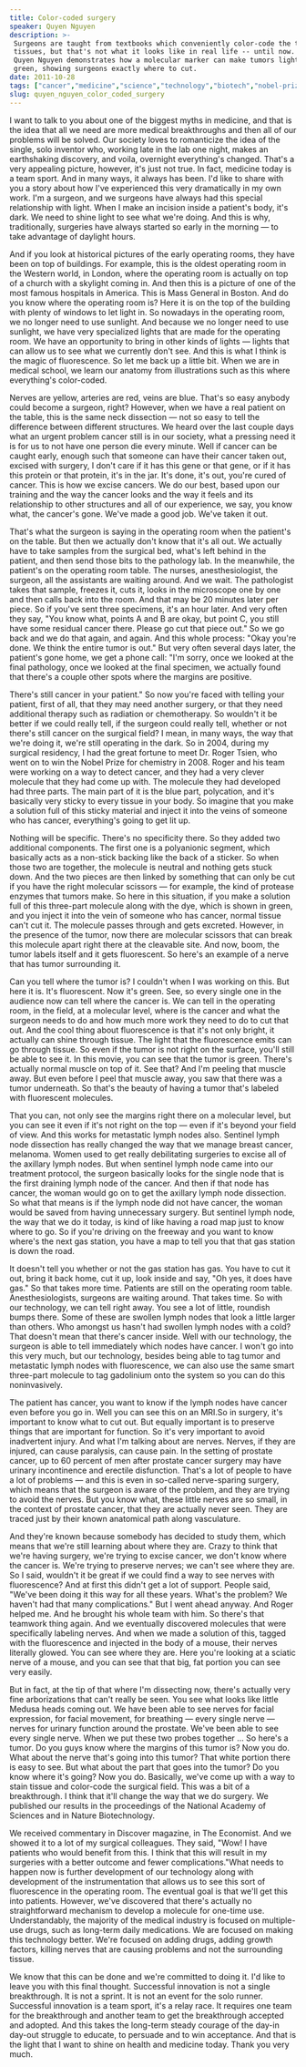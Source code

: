 ```yaml
---
title: Color-coded surgery
speaker: Quyen Nguyen
description: >-
 Surgeons are taught from textbooks which conveniently color-code the types of
 tissues, but that's not what it looks like in real life -- until now. At TEDMED
 Quyen Nguyen demonstrates how a molecular marker can make tumors light up in neon
 green, showing surgeons exactly where to cut.
date: 2011-10-28
tags: ["cancer","medicine","science","technology","biotech","nobel-prize","molecular-biology","biology","health-care","medical-research","surgery","innovation"]
slug: quyen_nguyen_color_coded_surgery
---
```


I want to talk to you about one of the biggest myths in medicine, and that is the idea
that all we need are more medical breakthroughs and then all of our problems will be
solved. Our society loves to romanticize the idea of the single, solo inventor who,
working late in the lab one night, makes an earthshaking discovery, and voila, overnight
everything's changed. That's a very appealing picture, however, it's just not true. In
fact, medicine today is a team sport. And in many ways, it always has been. I'd like to
share with you a story about how I've experienced this very dramatically in my own
work. I'm a surgeon, and we surgeons have always had this special relationship with light.
When I make an incision inside a patient's body, it's dark. We need to shine light to see
what we're doing. And this is why, traditionally, surgeries have always started so early
in the morning — to take advantage of daylight hours.

And if you look at historical pictures of the early operating rooms, they have been on top
of buildings. For example, this is the oldest operating room in the Western world, in
London, where the operating room is actually on top of a church with a skylight coming in.
And then this is a picture of one of the most famous hospitals in America. This is Mass
General in Boston. And do you know where the operating room is? Here it is on the top of
the building with plenty of windows to let light in. So nowadays in the operating room, we
no longer need to use sunlight. And because we no longer need to use sunlight, we have
very specialized lights that are made for the operating room. We have an opportunity to
bring in other kinds of lights — lights that can allow us to see what we currently don't
see. And this is what I think is the magic of fluorescence. So let me back up a little bit.
When we are in medical school, we learn our anatomy from illustrations such as this where
everything's color-coded.

Nerves are yellow, arteries are red, veins are blue. That's so easy anybody could become a
surgeon, right? However, when we have a real patient on the table, this is the same neck
dissection — not so easy to tell the difference between different structures. We heard
over the last couple days what an urgent problem cancer still is in our society, what a
pressing need it is for us to not have one person die every minute. Well if cancer can be
caught early, enough such that someone can have their cancer taken out, excised with
surgery, I don't care if it has this gene or that gene, or if it has this protein or that
protein, it's in the jar. It's done, it's out, you're cured of cancer. This is how we
excise cancers. We do our best, based upon our training and the way the cancer looks and
the way it feels and its relationship to other structures and all of our experience, we
say, you know what, the cancer's gone. We've made a good job. We've taken it
out.

That's what the surgeon is saying in the operating room when the patient's on the table.
But then we actually don't know that it's all out. We actually have to take samples from
the surgical bed, what's left behind in the patient, and then send those bits to the
pathology lab. In the meanwhile, the patient's on the operating room table. The nurses,
anesthesiologist, the surgeon, all the assistants are waiting around. And we wait. The
pathologist takes that sample, freezes it, cuts it, looks in the microscope one by one and
then calls back into the room. And that may be 20 minutes later per piece. So if you've
sent three specimens, it's an hour later. And very often they say, "You know what, points
A and B are okay, but point C, you still have some residual cancer there. Please go cut
that piece out." So we go back and we do that again, and again. And this whole process:
"Okay you're done. We think the entire tumor is out." But very often several days later,
the patient's gone home, we get a phone call: "I'm sorry, once we looked at the final
pathology, once we looked at the final specimen, we actually found that there's a couple
other spots where the margins are positive.

There's still cancer in your patient." So now you're faced with telling your patient,
first of all, that they may need another surgery, or that they need additional therapy
such as radiation or chemotherapy. So wouldn't it be better if we could really tell, if
the surgeon could really tell, whether or not there's still cancer on the surgical field?
I mean, in many ways, the way that we're doing it, we're still operating in the dark. So in
2004, during my surgical residency, I had the great fortune to meet Dr. Roger Tsien, who
went on to win the Nobel Prize for chemistry in 2008. Roger and his team were working on a
way to detect cancer, and they had a very clever molecule that they had come up with. The
molecule they had developed had three parts. The main part of it is the blue part,
polycation, and it's basically very sticky to every tissue in your body. So imagine that
you make a solution full of this sticky material and inject it into the veins of someone
who has cancer, everything's going to get lit up.

Nothing will be specific. There's no specificity there. So they added two additional
components. The first one is a polyanionic segment, which basically acts as a non-stick
backing like the back of a sticker. So when those two are together, the molecule is
neutral and nothing gets stuck down. And the two pieces are then linked by something that
can only be cut if you have the right molecular scissors — for example, the kind of
protease enzymes that tumors make. So here in this situation, if you make a solution full
of this three-part molecule along with the dye, which is shown in green, and you inject it
into the vein of someone who has cancer, normal tissue can't cut it. The molecule passes
through and gets excreted. However, in the presence of the tumor, now there are molecular
scissors that can break this molecule apart right there at the cleavable site. And now,
boom, the tumor labels itself and it gets fluorescent. So here's an example of a nerve that
has tumor surrounding it.

Can you tell where the tumor is? I couldn't when I was working on this. But here it is.
It's fluorescent. Now it's green. See, so every single one in the audience now can tell
where the cancer is. We can tell in the operating room, in the field, at a molecular
level, where is the cancer and what the surgeon needs to do and how much more work they
need to do to cut that out. And the cool thing about fluorescence is that it's not only
bright, it actually can shine through tissue. The light that the fluorescence emits can go
through tissue. So even if the tumor is not right on the surface, you'll still be able to
see it. In this movie, you can see that the tumor is green. There's actually normal muscle
on top of it. See that? And I'm peeling that muscle away. But even before I peel that
muscle away, you saw that there was a tumor underneath. So that's the beauty of having a
tumor that's labeled with fluorescent molecules.

That you can, not only see the margins right there on a molecular level, but you can see
it even if it's not right on the top — even if it's beyond your field of view. And this
works for metastatic lymph nodes also. Sentinel lymph node dissection has really changed
the way that we manage breast cancer, melanoma. Women used to get really debilitating
surgeries to excise all of the axillary lymph nodes. But when sentinel lymph node came
into our treatment protocol, the surgeon basically looks for the single node that is the
first draining lymph node of the cancer. And then if that node has cancer, the woman would
go on to get the axillary lymph node dissection. So what that means is if the lymph node
did not have cancer, the woman would be saved from having unnecessary surgery. But sentinel
lymph node, the way that we do it today, is kind of like having a road map just to know
where to go. So if you're driving on the freeway and you want to know where's the next gas
station, you have a map to tell you that that gas station is down the road.

It doesn't tell you whether or not the gas station has gas. You have to cut it out, bring
it back home, cut it up, look inside and say, "Oh yes, it does have gas." So that takes
more time. Patients are still on the operating room table. Anesthesiologists, surgeons are
waiting around. That takes time. So with our technology, we can tell right away. You see a
lot of little, roundish bumps there. Some of these are swollen lymph nodes that look a
little larger than others. Who amongst us hasn't had swollen lymph nodes with a cold? That
doesn't mean that there's cancer inside. Well with our technology, the surgeon is able to
tell immediately which nodes have cancer. I won't go into this very much, but our
technology, besides being able to tag tumor and metastatic lymph nodes with fluorescence,
we can also use the same smart three-part molecule to tag gadolinium onto the system so
you can do this noninvasively.

The patient has cancer, you want to know if the lymph nodes have cancer even before you go
in. Well you can see this on an MRI.So in surgery, it's important to know what to cut out.
But equally important is to preserve things that are important for function. So it's very
important to avoid inadvertent injury. And what I'm talking about are nerves. Nerves, if
they are injured, can cause paralysis, can cause pain. In the setting of prostate cancer,
up to 60 percent of men after prostate cancer surgery may have urinary incontinence and
erectile disfunction. That's a lot of people to have a lot of problems — and this is even
in so-called nerve-sparing surgery, which means that the surgeon is aware of the problem,
and they are trying to avoid the nerves. But you know what, these little nerves are so
small, in the context of prostate cancer, that they are actually never seen. They are
traced just by their known anatomical path along vasculature.

And they're known because somebody has decided to study them, which means that we're still
learning about where they are. Crazy to think that we're having surgery, we're trying to
excise cancer, we don't know where the cancer is. We're trying to preserve nerves; we
can't see where they are. So I said, wouldn't it be great if we could find a way to see
nerves with fluorescence? And at first this didn't get a lot of support. People said,
"We've been doing it this way for all these years. What's the problem? We haven't had that
many complications." But I went ahead anyway. And Roger helped me. And he brought his
whole team with him. So there's that teamwork thing again. And we eventually discovered
molecules that were specifically labeling nerves. And when we made a solution of this,
tagged with the fluorescence and injected in the body of a mouse, their nerves literally
glowed. You can see where they are. Here you're looking at a sciatic nerve of a mouse, and
you can see that that big, fat portion you can see very easily.

But in fact, at the tip of that where I'm dissecting now, there's actually very fine
arborizations that can't really be seen. You see what looks like little Medusa heads
coming out. We have been able to see nerves for facial expression, for facial movement,
for breathing — every single nerve — nerves for urinary function around the prostate.
We've been able to see every single nerve. When we put these two probes together ... So
here's a tumor. Do you guys know where the margins of this tumor is? Now you do. What
about the nerve that's going into this tumor? That white portion there is easy to see. But
what about the part that goes into the tumor? Do you know where it's going? Now you
do. Basically, we've come up with a way to stain tissue and color-code the surgical field.
This was a bit of a breakthrough. I think that it'll change the way that we do surgery. We
published our results in the proceedings of the National Academy of Sciences and in Nature
Biotechnology.

We received commentary in Discover magazine, in The Economist. And we showed it to a lot
of my surgical colleagues. They said, "Wow! I have patients who would benefit from this. I
think that this will result in my surgeries with a better outcome and fewer
complications."What needs to happen now is further development of our technology along
with development of the instrumentation that allows us to see this sort of fluorescence in
the operating room. The eventual goal is that we'll get this into patients. However, we've
discovered that there's actually no straightforward mechanism to develop a molecule for
one-time use. Understandably, the majority of the medical industry is focused on
multiple-use drugs, such as long-term daily medications. We are focused on making this
technology better. We're focused on adding drugs, adding growth factors, killing nerves
that are causing problems and not the surrounding tissue.

We know that this can be done and we're committed to doing it. I'd like to leave you with
this final thought. Successful innovation is not a single breakthrough. It is not a
sprint. It is not an event for the solo runner. Successful innovation is a team sport,
it's a relay race. It requires one team for the breakthrough and another team to get the
breakthrough accepted and adopted. And this takes the long-term steady courage of the
day-in day-out struggle to educate, to persuade and to win acceptance. And that is the
light that I want to shine on health and medicine today. Thank you very
much.

<!--
ad_duration=3.33
event="TEDMED 2011"
external_start_time=0
intro_duration=11.82
is_subtitle_required="False"
is_talk_featured="True"
language="en"
language_swap="False"
native_language="en"
number_of_related_talks=6
number_of_speakers=1
number_of_subtitled_videos=23
number_of_tags=12
number_of_talk_download_languages=23
number_of_talk_more_resources=0
number_of_talk_recommendations=0
number_of_talks_take_actions=0
post_ad_duration=0.83
published_timestamp="2011-12-13 16:03:30"
recording_date="2011-10-28"
speaker_description="Surgeon"
speaker_is_published=1
speaker_name="Quyen Nguyen"
talk_name="Color-coded surgery"
talks_tags=["cancer","medicine","science","technology","biotech","nobel-prize","molecular-biology","biology","health-care","medical-research","surgery","innovation"]
url_audio="https://download.ted.com/talks/QuyenNguyen_2011P.mp3?apikey=acme-roadrunner"
url_photo_speaker="https://pe.tedcdn.com/images/ted/ae2d559cf25730047ce2c61a2e41a8f500c3f39c_254x191.jpg"
url_photo_talk="https://pe.tedcdn.com/images/ted/335ad0014eeb9e8a6541f37bba2a63dfaebbdc7b_800x600.jpg"
url_webpage="https://www.ted.com/talks/quyen_nguyen_color_coded_surgery"
video_type_name="TED Stage Talk"
-->